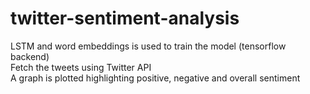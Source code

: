 # twitter-sentiment-analysis
LSTM and word embeddings is used to train the model (tensorflow backend)<br>
Fetch the tweets using Twitter API<br>
A graph is plotted highlighting positive, negative and overall sentiment 

